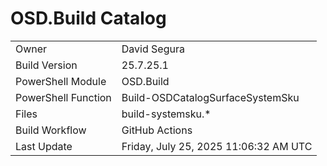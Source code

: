 ﻿# OSD.Build Catalog

| | |
|-|-|
| Owner | David Segura |
| Build Version | 25.7.25.1 |
| PowerShell Module | OSD.Build |
| PowerShell Function | Build-OSDCatalogSurfaceSystemSku |
| Files | build-systemsku.* |
| Build Workflow | GitHub Actions |
| Last Update | Friday, July 25, 2025 11:06:32 AM UTC |
